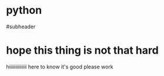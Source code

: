 # python


#subheader 

# hope this thing is not that hard 



hiiiiiiiiiiiiii
here to know it's good please work 